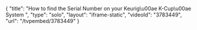 {
    "title": "How to find the Serial Number on your Keurig\u00ae K-Cup\u00ae System ",
    "type": "solo",
    "layout": "iframe-static",
    "videoId": "3783449",
    "url": "\/tvpembed\/3783449"
}